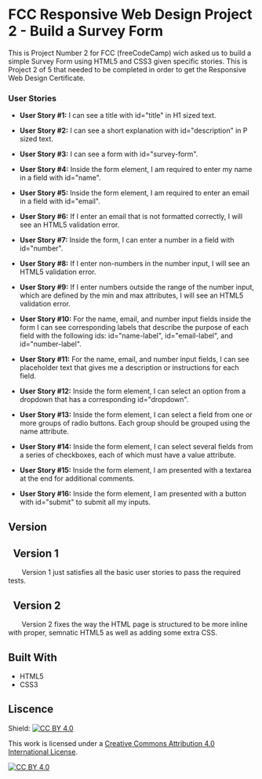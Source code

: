 # FCC Responsive Web Design Project 2 - Build a Survey Form

This is Project Number 2 for FCC (freeCodeCamp) wich asked us to build a simple Survey Form using HTML5 and CSS3 given specific stories. This is Project 2 of 5 that needed to be completed in order to get the Responsive Web Design Certificate.

### User Stories
* **User Story #1:** I can see a title with id="title" in H1 sized text.

* **User Story #2:** I can see a short explanation with id="description" in P sized text.
* **User Story #3:** I can see a form with id="survey-form".
* **User Story #4:** Inside the form element, I am required to enter my name in a field with id="name".
* **User Story #5:** Inside the form element, I am required to enter an email in a field with id="email".
* **User Story #6:** If I enter an email that is not formatted correctly, I will see an HTML5 validation error.
* **User Story #7:** Inside the form, I can enter a number in a field with id="number".
* **User Story #8:** If I enter non-numbers in the number input, I will see an HTML5 validation error.
* **User Story #9:** If I enter numbers outside the range of the number input, which are defined by the min and max attributes, I will see an HTML5 validation error.
* **User Story #10:** For the name, email, and number input fields inside the form I can see corresponding labels that describe the purpose of each field with the following ids: id="name-label", id="email-label", and id="number-label".
* **User Story #11:** For the name, email, and number input fields, I can see placeholder text that gives me a description or instructions for each field.
* **User Story #12:** Inside the form element, I can select an option from a dropdown that has a corresponding id="dropdown".
* **User Story #13:** Inside the form element, I can select a field from one or more groups of radio buttons. Each group should be grouped using the name attribute.
* **User Story #14:** Inside the form element, I can select several fields from a series of checkboxes, each of which must have a value attribute.
* **User Story #15:** Inside the form element, I am presented with a textarea at the end for additional comments.
* **User Story #16:** Inside the form element, I am presented with a button with id="submit" to submit all my inputs.

## Version
## &nbsp;&nbsp;Version 1

&nbsp;&nbsp;&nbsp;&nbsp;&nbsp;&nbsp; Version 1 just satisfies all the basic user stories to pass the required tests.

## &nbsp;&nbsp;Version 2
&nbsp;&nbsp;&nbsp;&nbsp;&nbsp;&nbsp; Version 2 fixes the way the HTML page is structured to be more inline with proper, semnatic HTML5 as well as adding some extra CSS.

## Built With
* HTML5
* CSS3

## Liscence
Shield: [![CC BY 4.0][cc-by-shield]][cc-by]

This work is licensed under a [Creative Commons Attribution 4.0 International
License][cc-by].

[![CC BY 4.0][cc-by-image]][cc-by]

[cc-by]: http://creativecommons.org/licenses/by/4.0/
[cc-by-image]: https://i.creativecommons.org/l/by/4.0/88x31.png
[cc-by-shield]: https://img.shields.io/badge/License-CC%20BY%204.0-lightgrey.svg